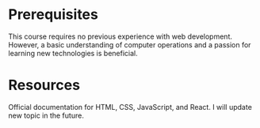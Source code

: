 # Prerequisites
This course requires no previous experience with web development. However, a basic understanding of computer operations and a passion for learning new technologies is beneficial.

# Resources
Official documentation for HTML, CSS, JavaScript, and React.
I will update new topic in the future.
